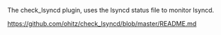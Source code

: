 The check_lsyncd plugin, uses the lsyncd status file to monitor lsyncd.

https://github.com/ohitz/check_lsyncd/blob/master/README.md
